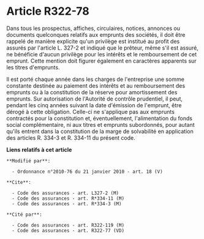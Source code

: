 # Article R322-78

Dans tous les prospectus, affiches, circulaires, notices, annonces ou documents quelconques relatifs aux emprunts des
sociétés, il doit être rappelé de manière explicite qu'un privilège est institué au profit des assurés par l'article L. 327-2
et indiqué que le prêteur, même s'il est assuré, ne bénéficie d'aucun privilège pour les intérêts et le remboursement de cet
emprunt. Cette mention doit figurer également en caractères apparents sur les titres d'emprunts.

Il est porté chaque année dans les charges de l'entreprise une somme constante destinée au paiement des intérêts et au
remboursement des emprunts ou à la constitution de la réserve pour amortissement des emprunts. Sur autorisation de l'Autorité
de contrôle prudentiel, il peut, pendant les cinq années suivant la date d'émission de l'emprunt, être dérogé à cette
obligation. Celle-ci ne s'applique pas aux emprunts contractés pour la constitution et, éventuellement, l'alimentation du
fonds social complémentaire, ni aux titres et emprunts subordonnés, pour autant qu'ils entrent dans la constitution de la
marge de solvabilité en application des articles R. 334-3 et R. 334-11 du présent code.

**Liens relatifs à cet article**

	**Modifié par**:

	  - Ordonnance n°2010-76 du 21 janvier 2010 - art. 18 (V)

	**Cite**:

	  - Code des assurances - art. L327-2 (M)
	  - Code des assurances - art. R*334-11 (M)
	  - Code des assurances - art. R*334-3 (M)

	**Cité par**:

	  - Code des assurances - art. R322-119 (M)
	  - Code des assurances - art. R322-77 (VD)
